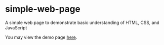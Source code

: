 # simple-web-page

A simple web page to demonstrate basic understanding of HTML, CSS, and JavaScript 

You may view the demo page [here](https://developer-program.github.io/simple-web-page/).
